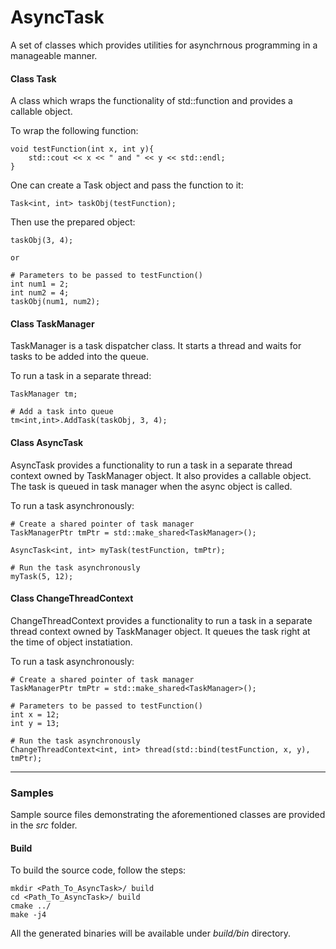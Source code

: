 # AsyncTask
A set of classes which provides utilities for asynchrnous programming in a manageable manner. 

#### Class Task

A class which wraps the functionality of std::function and provides a callable object.

To wrap the following function:

```
void testFunction(int x, int y){
	std::cout << x << " and " << y << std::endl;
}
```

One can create a Task object and pass the function to it:

```
Task<int, int> taskObj(testFunction);
```

Then use the prepared object:
```
taskObj(3, 4);

or 

# Parameters to be passed to testFunction()
int num1 = 2;
int num2 = 4;
taskObj(num1, num2);
```


#### Class TaskManager

TaskManager is a task dispatcher class. It starts a thread and waits for tasks to be added into the queue.

To run a task in a separate thread:

```
TaskManager tm;

# Add a task into queue
tm<int,int>.AddTask(taskObj, 3, 4);

```


#### Class AsyncTask

AsyncTask provides a functionality to run a task in a separate thread context owned by TaskManager object. It also provides a callable object. The task is queued in task manager when the async object is called.

To run a task asynchronously:

```
# Create a shared pointer of task manager
TaskManagerPtr tmPtr = std::make_shared<TaskManager>();

AsyncTask<int, int> myTask(testFunction, tmPtr);

# Run the task asynchronously
myTask(5, 12);

```


#### Class ChangeThreadContext

ChangeThreadContext provides a functionality to run a task in a separate thread context owned by TaskManager object. It queues the task right at the time of object instatiation.

To run a task asynchronously:

```
# Create a shared pointer of task manager
TaskManagerPtr tmPtr = std::make_shared<TaskManager>();

# Parameters to be passed to testFunction()
int x = 12;
int y = 13;

# Run the task asynchronously
ChangeThreadContext<int, int> thread(std::bind(testFunction, x, y), tmPtr);
```


----
### Samples

Sample source files demonstrating the aforementioned classes are provided in the *src* folder.

#### Build

To build the source code, follow the steps:

```
mkdir <Path_To_AsyncTask>/ build
cd <Path_To_AsyncTask>/ build
cmake ../
make -j4
```
All the generated binaries will be available under *build/bin* directory.
